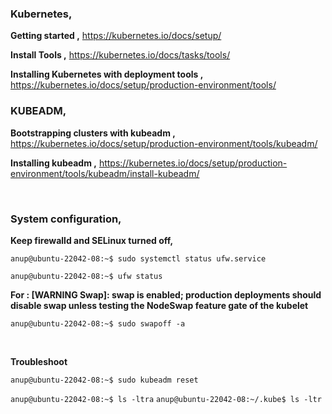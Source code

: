 ### Kubernetes,

**Getting started ,** https://kubernetes.io/docs/setup/

**Install Tools ,** https://kubernetes.io/docs/tasks/tools/

**Installing Kubernetes with deployment tools ,** https://kubernetes.io/docs/setup/production-environment/tools/


### KUBEADM,

**Bootstrapping clusters with kubeadm ,** https://kubernetes.io/docs/setup/production-environment/tools/kubeadm/

**Installing kubeadm ,** https://kubernetes.io/docs/setup/production-environment/tools/kubeadm/install-kubeadm/

<br>

### System configuration,

**Keep firewalld and SELinux turned off,**

`anup@ubuntu-22042-08:~$ sudo systemctl status ufw.service `

`anup@ubuntu-22042-08:~$ ufw status `


**For : [WARNING Swap]: swap is enabled; production deployments should disable swap unless testing the NodeSwap feature gate of the kubelet**

`anup@ubuntu-22042-08:~$ sudo swapoff -a `

<br>

**Troubleshoot**

`anup@ubuntu-22042-08:~$ sudo kubeadm reset`

`anup@ubuntu-22042-08:~$ ls -ltra`
`anup@ubuntu-22042-08:~/.kube$ ls -ltr`

<br>
